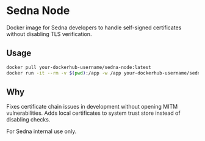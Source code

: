 # Sedna Node

Docker image for Sedna developers to handle self-signed certificates without disabling TLS verification.

## Usage

```bash
docker pull your-dockerhub-username/sedna-node:latest
docker run -it --rm -v $(pwd):/app -w /app your-dockerhub-username/sedna-node:latest
```

## Why

Fixes certificate chain issues in development without opening MITM vulnerabilities. Adds local certificates to system trust store instead of disabling checks.

For Sedna internal use only.
